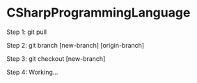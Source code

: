 # CSharpProgrammingLanguage

Step 1: git pull

Step 2: git branch [new-branch] [origin-branch]

Step 3: git checkout [new-branch]

Step 4: Working...
